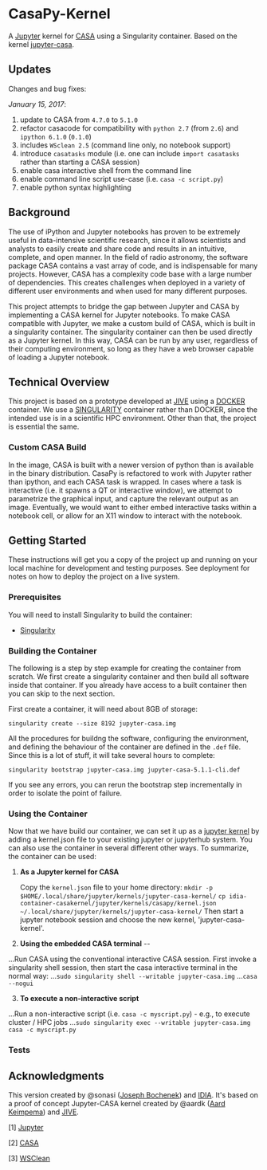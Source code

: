 # CasaPy-Kernel

A [Jupyter](http://jupyter.org/) kernel for [CASA](https://casa.nrao.edu/) using a Singularity container.  Based on the kernel [jupyter-casa](https://github.com/aardk/jupyter-casa).

## Updates
Changes and bug fixes:

_January 15, 2017_:
1. update to CASA from `4.7.0` to `5.1.0`
1. refactor casacode for compatibility with `python 2.7` (from `2.6`) and `ipython 6.1.0` (`0.1.0`)
1. includes `WSclean 2.5` (command line only, no notebook support)
1. introduce `casatasks` module (i.e. one can include `import casatasks` rather than starting a CASA session)
1. enable casa interactive shell from the command line 
1. enable command line script use-case (i.e. `casa -c script.py`)
1. enable python syntax highlighting

## Background

The use of iPython and Jupyter notebooks has proven to be extremely useful in data-intensive scientific research, since it allows scientists and analysts to easily create and share code and results in an intuitive, complete, and open manner.  In the field of radio astronomy, the software package CASA contains a vast array of code, and is indispensable for many projects.  However, CASA has a complexity code base with a large number of dependencies.  This creates challenges when deployed in a variety of different user environments and when used for many different purposes.  

This project attempts to bridge the gap between Jupyter and CASA by implementing a CASA kernel for Jupyter notebooks.  To make CASA compatible with Jupyter, we make a custom build of CASA, which is built in a singularity container.  The singularity container can then be used directly as a Jupyter kernel.  In this way, CASA can be run by any user, regardless of their computing environment, so long as they have a web browser capable of loading a Jupyter notebook.  

## Technical Overview 

This project is based on a prototype developed at [JIVE](http://www.jive.nl/) using a [DOCKER](https://www.docker.com/) container.  We use a [SINGULARITY](singularity.lbl.gov/) container rather than DOCKER, since the intended use is in a scientific HPC environment.  Other than that, the project is essential the same. 

### Custom CASA Build
In the image, CASA is built with a newer version of python than is available in the binary distribution.  CasaPy is refactored to work with Jupyter rather than ipython, and each CASA task is wrapped.  In cases where a task is interactive (i.e. it spawns a QT or interactive window), we attempt to parametrize the graphical input, and capture the relevant output as an image.  Eventually, we would want to either embed interactive tasks within a notebook cell, or allow for an X11 window to interact with the notebook.  

## Getting Started

These instructions will get you a copy of the project up and running on your local machine for development and testing purposes. See deployment for notes on how to deploy the project on a live system.

### Prerequisites

You will need to install Singularity to build the container:

* [Singularity](singularity.lbl.gov/)


### Building the Container

The following is a step by step example for creating the container from scratch.   We first create a singularity container and then build all software inside that container. If you already have access to a built container then you can skip to the next section.

First create a container, it will need about 8GB of storage: 

`singularity create --size 8192 jupyter-casa.img`

All the procedures for buildng the software, configuring the environment, and defining the behaviour of the container are defined in the `.def` file.  Since this is a lot of stuff, it will take several hours to complete:

`singularity bootstrap jupyter-casa.img jupyter-casa-5.1.1-cli.def`

If you see any errors, you can rerun the bootstrap step incrementally in order to isolate the point of failure.

### Using the Container

Now that we have build our container, we can set it up as a [jupyter kernel](http://jupyter-client.readthedocs.io/en/latest/kernels.html) by adding a kernel.json file to your existing jupyter or jupyterhub system.  You can also use the container in several different other ways.  To summarize, the container can be used:

1. **As a Jupyter kernel for CASA**

    Copy the `kernel.json` file to your home directory:
    `mkdir -p $HOME/.local/share/jupyter/kernels/jupyter-casa-kernel/`
    `cp idia-container-casakernel/jupyter/kernels/casapy/kernel.json ~/.local/share/jupyter/kernels/jupyter-casa-kernel/`
    Then start a jupyter notebook session and choose the new kernel, 'jupyter-casa-kernel'.

2. **Using the embedded CASA terminal** -- 

...Run CASA using the conventional interactive CASA session.  First invoke a singularity shell session, then start the casa interactive terminal in the normal way:
...`sudo singularity shell --writable jupyter-casa.img`
...`casa --nogui`

3. **To execute a non-interactive script** 

...Run a non-interactive script (i.e. `casa -c myscript.py`) - e.g., to execute cluster / HPC jobs
...`sudo singularity exec --writable jupyter-casa.img casa -c myscript.py`



### Tests



## Acknowledgments

This version created by @sonasi ([Joseph Bochenek](joe.bochenek@uct.ac.za)) and [IDIA](http://idia.ac.za/).  It's based on a proof of concept Jupyter-CASA kernel created by @aardk ([Aard Keimpema](https://github.com/aardk)) and [JIVE](http://www.jive.nl/).


[1] [Jupyter](http://jupyter.org/install)

[2] [CASA](https://casa.nrao.edu/casa_obtaining.shtml)

[3] [WSClean](https://sourceforge.net/projects/wsclean/)
